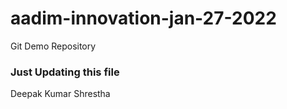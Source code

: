 # aadim-innovation-jan-27-2022
Git Demo Repository

### Just Updating this file
Deepak  Kumar  Shrestha
